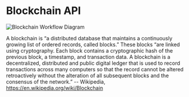 # Blockchain API

![Blockchain Workflow Diagram](https://upload.wikimedia.org/wikipedia/commons/3/3a/Blockchain_workflow.png)

A blockchain is “a distributed database that maintains a continuously growing list of ordered records, called blocks.” These blocks “are linked using cryptography. Each block contains a cryptographic hash of the previous block, a timestamp, and transaction data. A blockchain is a decentralized, distributed and public digital ledger that is used to record transactions across many computers so that the record cannot be altered retroactively without the alteration of all subsequent blocks and the consensus of the network.” -- Wikipedia, https://en.wikipedia.org/wiki/Blockchain

